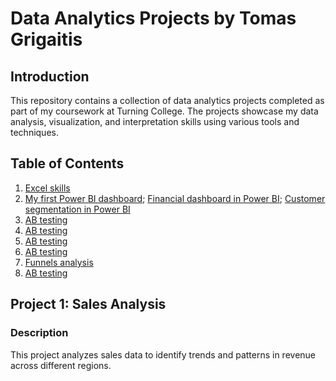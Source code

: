 # Data Analytics Projects by Tomas Grigaitis

## Introduction
This repository contains a collection of data analytics projects completed as part of my coursework at Turning College. The projects showcase my data analysis, visualization, and interpretation skills using various tools and techniques.

## Table of Contents
1. [Excel skills](Excel%20knowledge%20(simple%20example).xlsx)
2. [My first Power BI dashboard](My%20first%20powerbi%20dashboard.pdf); [Financial dashboard in Power BI](Financial%20overview%20dashboard.pdf); [Customer segmentation in Power BI](Customer%20segmentation%20POWER%20BI.pdf)
5. [AB testing](AB%20test%20task.docx)
6. [AB testing](AB%20test%20task.docx)
7. [AB testing](AB%20test%20task.docx)
8. [AB testing](AB%20test%20task.docx)
9. [Funnels analysis](funnels.xlsx)
10. [AB testing](AB%20test%20task.docx)

## Project 1: Sales Analysis
### Description
This project analyzes sales data to identify trends and patterns in revenue across different regions.

